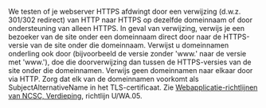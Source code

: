 We testen of je webserver HTTPS afdwingt door een verwijzing (d.w.z. 301/302 redirect) van HTTP naar HTTPS op dezelfde domeinnaam of door ondersteuning van alleen HTTPS. In geval van verwijzing, verwijs je een bezoeker van de site onder een domeinnaam direct door naar de HTTPS-versie van de site onder die domeinnaam. Verwijst u domeinnamen onderling ook door (bijvoorbeeld de versie zonder 'www.' naar de versie met 'www.'), doe die doorverwijzing dan tussen de HTTPS-versies van de site onder die domeinnamen. Verwijs geen domeinnamen naar elkaar door via HTTP. Zorg dat elk van de domeinnamen voorkomt als SubjectAlternativeName in het TLS-certificaat. Zie [Webapplicatie-richtlijnen van NCSC, Verdieping](https://www.ncsc.nl/actueel/whitepapers/ict-beveiligingsrichtlijnen-voor-webapplicaties.html), richtlijn U/WA.05.
